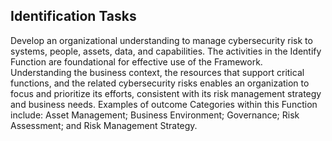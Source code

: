 ## Identification Tasks  
Develop an organizational understanding to manage cybersecurity risk to systems, people, assets, data, and capabilities.  The activities in the Identify Function are foundational for effective use of the Framework. Understanding the business context, the resources that support critical functions, and the related cybersecurity risks enables an organization to focus and prioritize its efforts, consistent with its risk management strategy and business needs. Examples of outcome Categories within this Function include: Asset Management; Business Environment; Governance; Risk Assessment; and Risk Management Strategy.  
